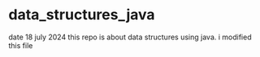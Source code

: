 # data_structures_java
date 18 july 2024
this repo is about data structures using java.
i modified this file
